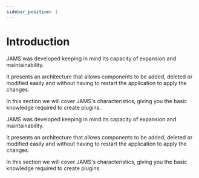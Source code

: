 ```yaml
---
sidebar_position: 1
---
```


# Introduction

JAMS was developed keeping in mind its capacity of expansion and maintainability.

It presents an architecture that allows components to be added, deleted or modified easily and without having to restart
the application to apply the changes.

In this section we will cover JAMS's characteristics, giving you the basic knowledge required to create plugins.

JAMS was developed keeping in mind its capacity of expansion and maintainability.

It presents an architecture that allows components to be added, deleted or modified easily and without having to restart
the application to apply the changes.

In this section we will cover JAMS's characteristics, giving you the basic knowledge required to create plugins.